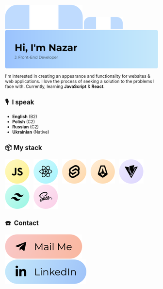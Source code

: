 ![Hi, I'm Nazar][img_header_top]
<img src="assets/header_top.svg" style="max-width: 100%; max-height: 40px"/>
![Hi, I'm Nazar][img_header]

<!-- # Hi, I'm Nazar 🙋🏻‍♂️ -->

I'm interested in creating an appearance and functionality for websites & web applications. I love the process of seeking a solution to the problems I face with. Currently, learning **JavaScript** & **React**.

<!-- **Check my last project** 👇
<br>
[E-commerce hiking website][link_project] -->

## 🎙 I speak 

- **English** (B2)  
- **Polish** (C2)  
- **Russian** (C2)  
- **Ukrainian** (Native)

## 📦 My stack

[![JavaScript][icon_javascript]][link_javascript] [![React][icon_react]][link_react] [![Svelte][icon_svelte]][link_svelte] [![Astro][icon_astro]][link_astro] [![Vite][icon_vite]][link_vite] [![TailwindCSS][icon_tailwind]][link_tailwind] [![Sass][icon_sass]][link_sass]

## ☎️ Contact 

[![Mail][img_gmail]][link_mail] [![LinkedIn][img_linkedin]][link_linkedin]

<!-- Links -->
[link_project]: https://github.com/LiberViator/ecommerce-website
[link_mail]: mailto:hej@nazario.dev
[link_linkedin]: https://www.linkedin.com/in/npko/
[link_javascript]: https://www.javascript.com/
[link_react]: https://react.dev/
[link_svelte]: https://svelte.dev/
[link_astro]: https://astro.build/
[link_vite]: https://vitejs.dev/
[link_tailwind]: https://tailwindcss.com/
[link_sass]: https://sass-lang.com/

<!-- Images -->
[img_header_top]: assets/header_top.svg
[img_header]: assets/header.svg
[img_gmail]: assets/gmail.svg
[img_linkedin]: assets/linkedin.svg

<!-- Icons -->
[icon_javascript]: assets/javascript.svg
[icon_react]: assets/react.svg
[icon_svelte]: assets/svelte.svg
[icon_astro]: assets/astro.svg
[icon_vite]: assets/vite.svg
[icon_tailwind]: assets/tailwind.svg
[icon_sass]: assets/sass.svg

<!-- Icons made by https://github.com/coreui/coreui-icons -->
